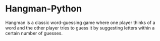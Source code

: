 # Hangman-Python
Hangman is a classic word-guessing game where one player thinks of a word and the other player tries to guess it by suggesting letters within a certain number of guesses.

